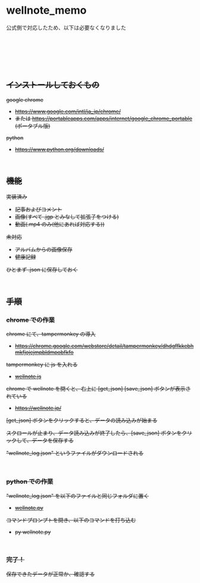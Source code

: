 
# wellnote_memo

公式側で対応したため、以下は必要なくなりました

<br><br><br><br><br>

<s>

## インストールしておくもの

google chrome
- https://www.google.com/intl/ja_jp/chrome/
- または https://portableapps.com/apps/internet/google_chrome_portable (ポータブル版)

python
- https://www.python.org/downloads/

<br>

## 機能

実装済み
- 記事およびコメント
- 画像(すべて .jgp とみなして拡張子をつける)
- 動画(.mp4 のみ(他にあれば対応する))

未対応
- アルバムからの画像保存
- 健康記録

ひとまず .json に保存しておく

<br>

## 手順

### chrome での作業
chrome にて、tampermonkey の導入
- https://chrome.google.com/webstore/detail/tampermonkey/dhdgffkkebhmkfjojejmpbldmpobfkfo

tampermonkey に js を入れる
- [wellnote.js](https://github.com/mosamosa12345/wellnote_memo/blob/main/wellnote.js)

chrome で wellnote を開くと、右上に [get_json] [save_json] ボタンが表示されている
- https://wellnote.jp/

[get_json] ボタンをクリックすると、データの読み込みが始まる

スクロールが止まり、データ読み込みが終了したら、[save_json] ボタンをクリックして、データを保存する

"wellnote_log.json" というファイルがダウンロードされる

<br>

### python での作業
"wellnote_log.json" を以下のファイルと同じフォルダに置く
- [wellnote.py](https://github.com/mosamosa12345/wellnote_memo/blob/main/wellnote.py)

コマンドプロンプトを開き、以下のコマンドを打ち込む
- py wellnote.py

<br>

### 完了！

保存できたデータが正常か、確認する

</s>
